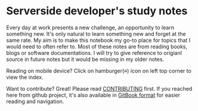 # Serverside developer's study notes

Every day at work presents a new challenge, an opportunity to learn something new. It's only natural to learn something new and forget at the same rate. My aim is to make this notebook my go-to place for topics that I would need to often refer to. Most of these notes are from reading books, blogs or software documentations. I will try to give reference to origianl source in future notes but it would be missing in my older notes.

Reading on mobile device? Click on hamburger(&#x2261;) icon on left top corner to view the index.

Want to contribute? Great! Please read [CONTRIBUTING](https://github.com/sharubhat/serverside-developer-notes/blob/master/CONTRIBUTING.md) first.  If you reached here from github project, it's also available in [GitBook format](https://sharubhat.gitbooks.io/serverside-developer-notes/content/) for easier reading and navigation.

